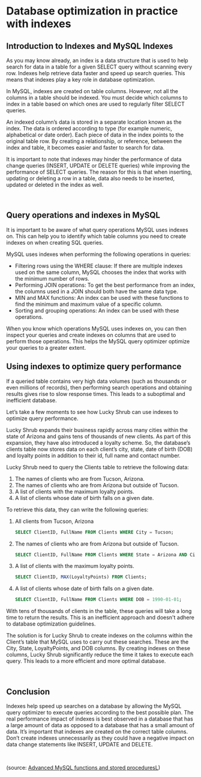 # Database optimization in practice with indexes

## Introduction to Indexes and MySQL Indexes

As you may know already, an index is a data structure that is used to help search for data in a table for a given SELECT query without scanning every row. Indexes help retrieve data faster and speed up search queries. This means that indexes play a key role in database optimization.

In MySQL, indexes are created on table columns. However, not all the columns in a table should be indexed. You must decide which columns to index in a table based on which ones are used to regularly filter SELECT queries.

An indexed column’s data is stored in a separate location known as the index. The data is ordered according to type (for example numeric, alphabetical or date order). Each piece of data in the index points to the original table row. By creating a relationship, or reference, between the index and table, it becomes easier and faster to search for data.

It is important to note that indexes may hinder the performance of data change queries (INSERT, UPDATE or DELETE queries) while improving the performance of SELECT queries. The reason for this is that when inserting, updating or deleting a row in a table, data also needs to be inserted, updated or deleted in the index as well.

&nbsp;

## Query operations and indexes in MySQL

It is important to be aware of what query operations MySQL uses indexes on. This can help you to identify which table columns you need to create indexes on when creating SQL queries.

MySQL uses indexes when performing the following operations in queries:

- Filtering rows using the WHERE clause: If there are multiple indexes used on the same column, MySQL chooses the index that works with the minimum number of rows.
- Performing JOIN operations: To get the best performance from an index, the columns used in a JOIN should both have the same data type.  
- MIN and MAX functions: An index can be used with these functions to find the minimum and maximum value of a specific column.
- Sorting and grouping operations: An index can be used with these operations.

When you know which operations MySQL uses indexes on, you can then inspect your queries and create indexes on columns that are used to perform those operations. This helps the MySQL query optimizer optimize your queries to a greater extent.

## Using indexes to optimize query performance

If a queried table contains very high data volumes (such as thousands or even millions of records), then performing search operations and obtaining results gives rise to slow response times. This leads to a suboptimal and inefficient database.

Let’s take a few moments to see how Lucky Shrub can use indexes to optimize query performance.

Lucky Shrub expands their business rapidly across many cities within the state of Arizona and gains tens of thousands of new clients. As part of this expansion, they have also introduced a loyalty scheme. So, the database’s clients table now stores data on each client’s city, state, date of birth (DOB) and loyalty points in addition to their id, full name and contact number.

Lucky Shrub need to query the Clients table to retrieve the following data:

1. The names of clients who are from Tucson, Arizona. 
2. The names of clients who are from Arizona but outside of Tucson.
3. A list of clients with the maximum loyalty points.
4. A list of clients whose date of birth falls on a given date.

To retrieve this data, they can write the following queries:

1. All clients from Tucson, Arizona

    ```sql
    SELECT ClientID, FullName FROM Clients WHERE City = Tucson;
    ```

2. The names of clients who are from Arizona but outside of Tucson.

    ```sql
    SELECT ClientID, FullName FROM Clients WHERE State = Arizona AND City <> Tucson;
    ```

3. A list of clients with the maximum loyalty points.

    ```sql
    SELECT ClientID, MAX(LoyaltyPoints) FROM Clients; 
    ```

4. A list of clients whose date of birth falls on a given date.

    ```sql
    SELECT ClientID, FullName FROM Clients WHERE DOB = 1990-01-01;
    ```

With tens of thousands of clients in the table, these queries will take a long time to return the results. This is an inefficient approach and doesn't adhere to database optimization guidelines.

The solution is for Lucky Shrub to create indexes on the columns within the Client’s table that MySQL uses to carry out these searches. These are the City, State, LoyaltyPoints, and DOB columns. By creating indexes on these columns, Lucky Shrub significantly reduce the time it takes to execute each query. This leads to a more efficient and more optimal database.

&nbsp;

## Conclusion

Indexes help speed up searches on a database by allowing the MySQL query optimizer to execute queries according to the best possible plan. The real performance impact of indexes is best observed in a database that has a large amount of data as opposed to a database that has a small amount of data. It’s important that indexes are created on the correct table columns. Don’t create indexes unnecessarily as they could have a negative impact on data change statements like INSERT, UPDATE and DELETE.

&nbsp;

(source: [Advanced MySQL functions and stored proceduresL](https://www.coursera.org/learn/advanced-mysql-topics))